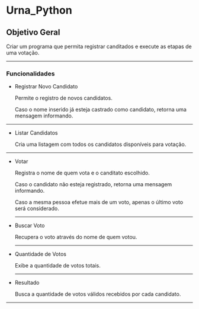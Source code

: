 # Urna_Python

## Objetivo Geral

Criar um programa que permita registrar canditados e execute as etapas de uma votação.

----
### Funcionalidades
- Registrar Novo Candidato
  
    Permite o registro de novos candidatos.
  
    Caso o nome inserido já esteja castrado como candidato, retorna uma mensagem informando.
----

- Listar Candidatos
  
  Cria uma listagem com todos os candidatos disponíveis para votação.
----
  
- Votar
  
  Registra o nome de quem vota e o canditato escolhido.

  Caso o candidato não esteja registrado, retorna uma mensagem informando.

  Caso a mesma pessoa efetue mais de um voto, apenas o último voto será considerado.
  
  ----
- Buscar Voto
  
  Recupera o voto através do nome de quem votou.

  ----
- Quantidade de Votos

  Exibe  a quantidade de votos totais.
  
  ----
  
- Resultado
  
  Busca a quantidade de votos válidos recebidos por cada candidato.
     
----
